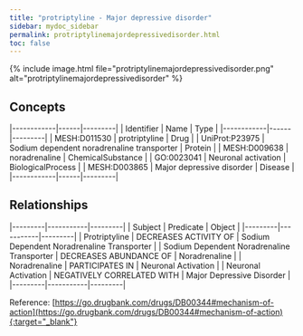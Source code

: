 ```yaml
---
title: "protriptyline - Major depressive disorder"
sidebar: mydoc_sidebar
permalink: protriptylinemajordepressivedisorder.html
toc: false 
---
```


{% include image.html file="protriptylinemajordepressivedisorder.png" alt="protriptylinemajordepressivedisorder" %}

## Concepts

|------------|------|---------|
| Identifier | Name | Type    |
|------------|------|---------|
| MESH:D011530 | protriptyline | Drug |
| UniProt:P23975 | Sodium dependent noradrenaline transporter | Protein |
| MESH:D009638 | noradrenaline | ChemicalSubstance |
| GO:0023041 | Neuronal activation | BiologicalProcess |
| MESH:D003865 | Major depressive disorder | Disease |
|------------|------|---------|

## Relationships

|---------|-----------|---------|
| Subject | Predicate | Object  |
|---------|-----------|---------|
| Protriptyline | DECREASES ACTIVITY OF | Sodium Dependent Noradrenaline Transporter |
| Sodium Dependent Noradrenaline Transporter | DECREASES ABUNDANCE OF | Noradrenaline |
| Noradrenaline | PARTICIPATES IN | Neuronal Activation |
| Neuronal Activation | NEGATIVELY CORRELATED WITH | Major Depressive Disorder |
|---------|-----------|---------|

Reference: [https://go.drugbank.com/drugs/DB00344#mechanism-of-action](https://go.drugbank.com/drugs/DB00344#mechanism-of-action){:target="_blank"}